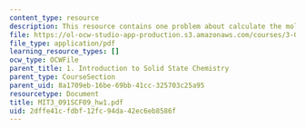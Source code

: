 ```yaml
---
content_type: resource
description: This resource contains one problem about calculate the molecular weight.
file: https://ol-ocw-studio-app-production.s3.amazonaws.com/courses/3-091sc-introduction-to-solid-state-chemistry-fall-2010/2dffe41cfdbf12fc94da42ec6eb8586f_MIT3_091SCF09_hw1.pdf
file_type: application/pdf
learning_resource_types: []
ocw_type: OCWFile
parent_title: 1. Introduction to Solid State Chemistry
parent_type: CourseSection
parent_uid: 8a1709eb-16be-69bb-41cc-325703c25a95
resourcetype: Document
title: MIT3_091SCF09_hw1.pdf
uid: 2dffe41c-fdbf-12fc-94da-42ec6eb8586f
---
```

